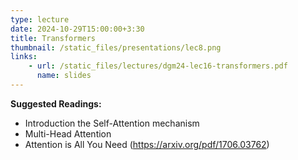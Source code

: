 ```yaml
---
type: lecture
date: 2024-10-29T15:00:00+3:30
title: Transformers
thumbnail: /static_files/presentations/lec8.png
links: 
    - url: /static_files/lectures/dgm24-lec16-transformers.pdf
      name: slides
---
```

**Suggested Readings:**
- Introduction the Self-Attention mechanism
- Multi-Head Attention
- Attention is All You Need (https://arxiv.org/pdf/1706.03762)